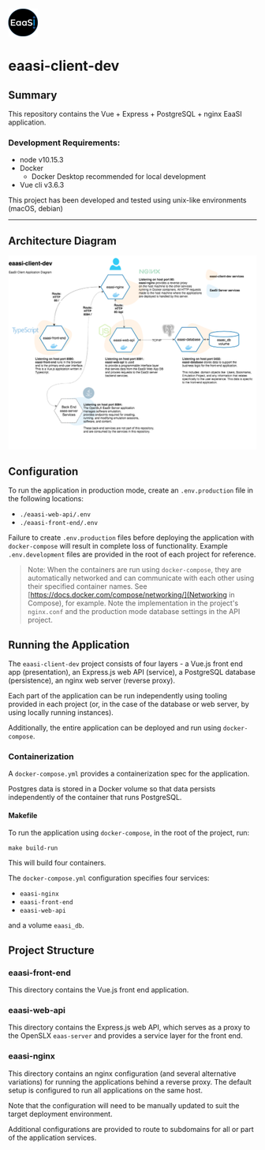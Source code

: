 ![EaaSI Logo](eaasi-front-end/src/assets/header-logo.png)

# eaasi-client-dev

## Summary
This repository contains the Vue + Express + PostgreSQL + nginx EaaSI application.

### Development Requirements:

- node v10.15.3
- Docker
  - Docker Desktop recommended for local development
- Vue cli v3.6.3

This project has been developed and tested using unix-like environments (macOS, debian)

---
## Architecture Diagram

![eaasi-client-dev architecture diagratm](eaasi-client-dev-diagram.png)

## Configuration

To run the application in production mode, create an `.env.production` file in the following locations:

- `./eaasi-web-api/.env`
- `./eaasi-front-end/.env`

Failure to create `.env.production` files before deploying the application with `docker-compose` will result in complete loss of functionality.
Example `.env.development` files are provided in the root of each project for reference.

> Note: When the containers are run using `docker-compose`, they are automatically networked and can communicate with each other using their specified container names.
> See [https://docs.docker.com/compose/networking/](Networking in Compose), for example. Note the implementation in the project's `nginx.conf` and the production mode database settings in the API project.

## Running the Application

The `eaasi-client-dev` project consists of four layers - a Vue.js front end app (presentation), an Express.js web API (service), a PostgreSQL database (persistence), an nginx web server (reverse proxy).

Each part of the application can be run independently using tooling provided in each project (or, in the case of the database or web server, by using locally running instances).

Additionally, the entire application can be deployed and run using `docker-compose`.

### Containerization

A `docker-compose.yml` provides a containerization spec for the application.

Postgres data is stored in a Docker volume so that data persists independently of the container that runs PostgreSQL.

#### Makefile

To run the application using `docker-compose`, in the root of the project, run:

```
make build-run
```

This will build four containers.

The `docker-compose.yml` configuration specifies four services:

  - `eaasi-nginx`
  - `eaasi-front-end`
  - `eaasi-web-api`

and a volume `eaasi_db`.


## Project Structure

### eaasi-front-end

This directory contains the Vue.js front end application.


### eaasi-web-api

This directory contains the Express.js web API, which serves as a proxy to the OpenSLX `eaas-server` and provides a service layer for the front end.


### eaasi-nginx

This directory contains an nginx configuration (and several alternative variations) for running the applications behind a reverse proxy.  The default setup is configured to run all applications on the same host.

Note that the configuration will need to be manually updated to suit the target deployment environment.

Additional configurations are provided to route to subdomains for all or part of the application services.
